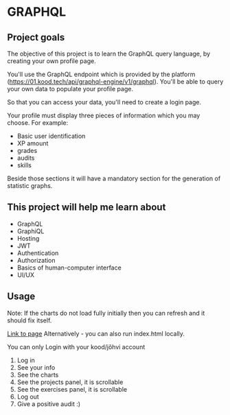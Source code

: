 # GRAPHQL

## Project goals

The objective of this project is to learn the GraphQL query language, by creating your own profile page.

You'll use the GraphQL endpoint which is provided by the platform (<https://01.kood.tech/api/graphql-engine/v1/graphql>). You'll be able to query your own data to populate your profile page.

So that you can access your data, you'll need to create a login page.

Your profile must display three pieces of information which you may choose. For example:

- Basic user identification
- XP amount
- grades
- audits
- skills

Beside those sections it will have a mandatory section for the generation of statistic graphs.

## This project will help me learn about

- GraphQL
- GraphiQL
- Hosting
- JWT
- Authentication
- Authorization
- Basics of human-computer interface
- UI/UX

## Usage
Note: If the charts do not load fully initially then you can refresh and it should fix itself.


[Link to page](https://ruudel.github.io)
Alternatively - you can also run index.html locally.

You can only Login with your kood/jõhvi account

1. Log in
2. See your info
3. See the charts
4. See the projects panel, it is scrollable
5. See the exercises panel, it is scrollable
6. Log out
7. Give a positive audit :)